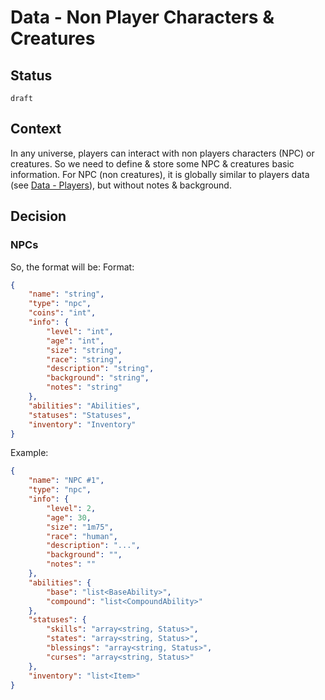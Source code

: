 # Data - Non Player Characters & Creatures

## Status

`draft`

## Context

In any universe, players can interact with non players characters (NPC) or creatures.
So we need to define & store some NPC & creatures basic information.
For NPC (non creatures), it is globally similar to players data (see [Data - Players](./0005-data-players.md)), but without notes & background.


## Decision

### NPCs
So, the format will be:
Format:
```json
{
    "name": "string",
    "type": "npc",
    "coins": "int",
    "info": {
        "level": "int",
        "age": "int",
        "size": "string",
        "race": "string",
        "description": "string",
        "background": "string",
        "notes": "string"
    },
    "abilities": "Abilities",
    "statuses": "Statuses",
    "inventory": "Inventory"
}
```

Example:
```json
{
    "name": "NPC #1",
    "type": "npc",
    "info": {
        "level": 2,
        "age": 30,
        "size": "1m75",
        "race": "human",
        "description": "...",
        "background": "",
        "notes": ""
    },
    "abilities": {
        "base": "list<BaseAbility>",
        "compound": "list<CompoundAbility>"
    },
    "statuses": {
        "skills": "array<string, Status>",
        "states": "array<string, Status>",
        "blessings": "array<string, Status>",
        "curses": "array<string, Status>"
    },
    "inventory": "list<Item>"
}
```

